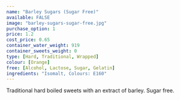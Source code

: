 ```yaml
---
name: "Barley Sugars (Sugar Free)"
available: FALSE
image: "barley-sugars-sugar-free.jpg"
purchase_option: 1
price: 1.2
cost_price: 0.65
container_water_weight: 919
container_sweets_weight: 0
type: [Hard, Traditional, Wrapped]
colour: [Orange]
free: [Alcohol, Lactose, Sugar, Gelatin]
ingredients: "Isomalt, Colours: E160"
---
```

Traditional hard boiled sweets with an extract of barley. Sugar free.